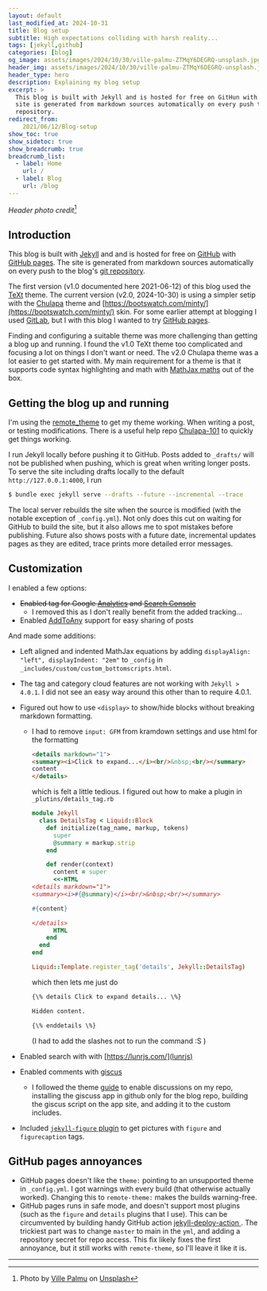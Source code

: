 ```yaml
---
layout: default
last_modified_at: 2024-10-31
title: Blog setup
subtitle: High expectations colliding with harsh reality...
tags: [jekyll,github]
categories: [blog]
og_image: assets/images/2024/10/30/ville-palmu-ZTMqY6DEGRQ-unsplash.jpg
header_img: assets/images/2024/10/30/ville-palmu-ZTMqY6DEGRQ-unsplash.jpg
header_type: hero
description: Explaining my blog setup
excerpt: >
  This blog is built with Jekyll and is hosted for free on GitHun with GitHub pages. The 
  site is generated from markdown sources automatically on every push to the blog's git 
  repository.
redirect_from: 
    2021/06/12/Blog-setup
show_toc: true
show_sidetoc: true
show_breadcrumb: true
breadcrumb_list:
  - label: Home
    url: /
  - label: Blog
    url: /blog
---
```


_Header photo credit_[^1]

## Introduction

This blog is built with [Jekyll](http://jekyllrb.com/) and 
and is hosted for free on [GitHub](https://github.com/) with 
[GitHub pages](https://pages.github.com/). The site is generated from markdown sources
automatically on every push to the blog's
[git repository](https://github.com/thomasburgess/thomasburgess.github.io). 

The first version (v1.0 documented here 2021-06-12) of this blog used the 
[TeXt](https://github.com/kitian616/jekyll-TeXt-theme) theme. The current version 
(v2.0, 2024-10-30) is using a simpler setip with the 
[Chulapa](https://dieghernan.github.io/chulapa/) theme
and [https://bootswatch.com/minty/](https://bootswatch.com/minty/) skin.
For some earlier attempt at blogging I used [GitLab](https://gitlab.com), but I with 
this blog I wanted to try [GitHub pages](https://pages.github.com/).

Finding and configuring a suitable theme was more challenging than getting a blog up and 
running. I found the v1.0 TeXt theme too complicated and focusing a lot on things I 
don't want or need. The v2.0 Chulapa theme was a lot easier to get started with. My main 
requirement for a theme is that it supports code syntax highlighting and math with 
[MathJax maths](https://www.mathjax.org/) out of the box.

## Getting the blog up and running

I'm using the [remote_theme](https://github.com/benbalter/jekyll-remote-theme) to get my 
theme working. When writing a post, or testing modifications. There is a useful help 
repo [Chulapa-101](https://github.com/dieghernan/chulapa-101) to quickly get things 
working.

I run Jekyll locally before pushing it to GitHub.
Posts added to `_drafts/` will not be published when pushing, 
which is great when writing longer posts.
To serve the site including drafts locally to the default 
`http://127.0.0.1:4000`, I run
```sh
$ bundle exec jekyll serve --drafts --future --incremental --trace
```
The local server rebuilds the site when the source is modified 
(with the notable exception of `_config.yml`). Not only does this cut on 
waiting for GitHub to build the site, but it also allows me to spot 
mistakes before publishing. Future also shows posts with a future date, incremental 
updates pages as they are edited, trace prints more detailed error messages.

## Customization

I enabled a few options:
* ~~Enabled tag for Google [Analytics](https://analytics.google.com) and 
  [Search Console](https://search.google.com/search-console/about)~~
  * I removed this as I don't really benefit from the added tracking...
* Enabled [AddToAny](https://www.addtoany.com/) support for easy sharing of posts

And made some additions:
* Left aligned and indented MathJax equations by adding 
  `displayAlign: "left", displayIndent: "2em"` to 
  `_config` in `_includes/custom/custom_bottomscripts.html`.
* The tag and category cloud features are not working with `Jekyll > 4.0.1`. I did not
  see an easy way around this other than to require 4.0.1.
* Figured out how to use `<display>` to show/hide blocks without breaking markdown 
  formatting.
  * I had to remove `input: GFM` from kramdown settings and use html for the formatting
    ```html
    <details markdown="1">
    <summary><i>Click to expand...</i><br/>&nbsp;<br/></summary>
    content
    </details>
    ```
    which is felt a little tedious. I figured out how to make a plugin in 
    `_plutins/details_tag.rb`
    ```ruby
    module Jekyll
      class DetailsTag < Liquid::Block
        def initialize(tag_name, markup, tokens)
          super
          @summary = markup.strip
        end

        def render(context)
          content = super
          <<-HTML
    <details markdown="1">
    <summary><i>#{@summary}</i><br/>&nbsp;<br/></summary>

    #{content}

    </details>
          HTML
        end
      end
    end

    Liquid::Template.register_tag('details', Jekyll::DetailsTag)
    ```
    which then lets me just do
    ```markdown
    {\% details Click to expand details... \%}

    Hidden content.
    
    {\% enddetails \%}
    ```
    (I had to add the slashes not to run the command :S )

* Enabled search with with [https://lunrjs.com/](lunrjs)
* Enabled comments with [giscus](https://giscus.app/)
  * I followed the theme 
    [guide](https://dieghernan.github.io/chulapa/docs/02-config#comments) to enable
    discussions on my repo, installing the giscuss app in github only for the blog repo,
    building the giscus script on the app site, and adding it to the custom includes.
* Included [`jekyll-figure` plugin](https://github.com/paulrobertlloyd/jekyll-figure) to 
  get pictures with `figure` and `figurecaption` tags.

## GitHub pages annoyances

* GitHub pages doesn't like the `theme:` pointing to an unsupported theme in 
  `_config.yml`. I got warnings with every build  (that otherwise actually 
  worked). Changing this to `remote-theme:` makes the builds warning-free.
* GitHub pages runs in safe mode, and doesn't support most plugins (such as 
  the `figure` and `details` plugins that I use). This can be circumvented by 
  building handy GitHub action 
  [jekyll-deploy-action ](https://github.com/jeffreytse/jekyll-deploy-action). 
  The trickiest part was to change `master` to main in the `yml`, and adding a 
  repository secret for repo access. This fix likely fixes the first annoyance,
  but it still works with `remote-theme`, so I'll leave it like it is.

--- 

[^1]: Photo by <a href="https://unsplash.com/@villepalmu?utm_source=unsplash&utm_medium=referral&utm_content=creditCopyText">Ville Palmu</a> on <a href="https://unsplash.com/s/photos/sarek?utm_source=unsplash&utm_medium=referral&utm_content=creditCopyText">Unsplash</a>



